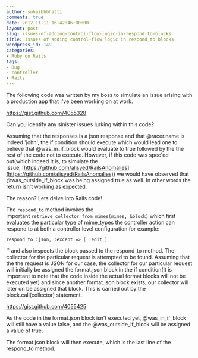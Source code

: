 ```yaml
---
author: sohaibbbhatti
comments: true
date: 2012-11-11 16:42:46+00:00
layout: post
slug: issues-of-adding-control-flow-logic-in-respond_to-blocks
title: Issues of adding control-flow logic in respond_to blocks
wordpress_id: 149
categories:
- Ruby on Rails
tags:
- Bug
- controller
- Rails
---
```


The following code was written by my boss to simulate an issue arising with a production app that I've been working on at work.

https://gist.github.com/4055328

Can you identify any sinister issues lurking within this code?

Assuming that the responses is a json response and that @racer.name is indeed 'john',
the if condition should execute which would lead one to believe that @was_in_if_block would evaluate to true followed by the the rest of the code not to execute. However, if this code was spec'ed out(which indeed it is, to simulate the issue, [https://github.com/alisyed/RailsAnomalies](https://github.com/alisyed/RailsAnomalies)) we would have observed that @was_outside_if_block was being assigned true as well. In other words the return isn't working as expected.

The reason? Lets delve into Rails code!

The `respond_to` method invokes the important `retrieve_collector_from_mimes(mimes, &block)` which first evaluates the particular type of mime_types the controller action can respond to at both a controller level configuration for example:

    
    respond_to :json, :except => [ :edit ]


`` and also inspects the block passed to the respond_to method. The collector for the particular request is attempted to be found. Assuming that the the request is JSON for our case, the collector for our particular request will initially be assigned the format.json block in the if condition(It is important to note that the code inside the actual format blocks will not be executed yet) and since another format.json block exists, our collector will later on be assigned that block. This is carried out by the block.call(collector) statement.

https://gist.github.com/4055425

As the code in the format.json block isn't executed yet, @was_in_if_block will still have a value false, and the @was_outside_if_block will be assigned a value of true.

The format.json block will then execute, which is the last line of the respond_to method.
